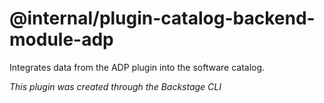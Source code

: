 # @internal/plugin-catalog-backend-module-adp

Integrates data from the ADP plugin into the software catalog.

_This plugin was created through the Backstage CLI_
